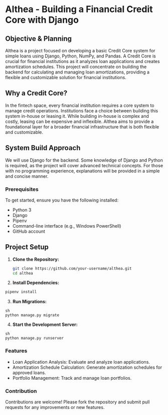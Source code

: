 # Althea - Building a Financial Credit Core with Django

## Objective & Planning

Althea is a project focused on developing a basic Credit Core system for simple loans using Django, Python, NumPy, and Pandas. A Credit Core is crucial for financial institutions as it analyzes loan applications and creates amortization schedules. This project will concentrate on building the backend for calculating and managing loan amortizations, providing a flexible and customizable solution for financial institutions.

## Why a Credit Core?

In the fintech space, every financial institution requires a core system to manage credit operations. Institutions face a choice between building this system in-house or leasing it. While building in-house is complex and costly, leasing can be expensive and inflexible. Althea aims to provide a foundational layer for a broader financial infrastructure that is both flexible and customizable.

## System Build Approach

We will use Django for the backend. Some knowledge of Django and Python is required, as the project will cover advanced technical concepts. For those with no programming experience, explanations will be provided in a simple and concise manner.

### Prerequisites

To get started, ensure you have the following installed:

- Python 3
- Django
- Pipenv
- Command-line interface (e.g., Windows PowerShell)
- GitHub account

## Project Setup

1. **Clone the Repository:**

   ```sh
   git clone https://github.com/your-username/althea.git
   cd althea
   ```

2. **Install Dependencies:**

```sh
pipenv install
```

3. **Run Migrations:**

```
sh
python manage.py migrate
```

4. **Start the Development Server:**

```
sh
python manage.py runserver
```

### Features

- Loan Application Analysis: Evaluate and analyze loan applications.
- Amortization Schedule Calculation: Generate amortization schedules for approved loans.
- Portfolio Management: Track and manage loan portfolios.

### Contribution

Contributions are welcome! Please fork the repository and submit pull requests for any improvements or new features.
